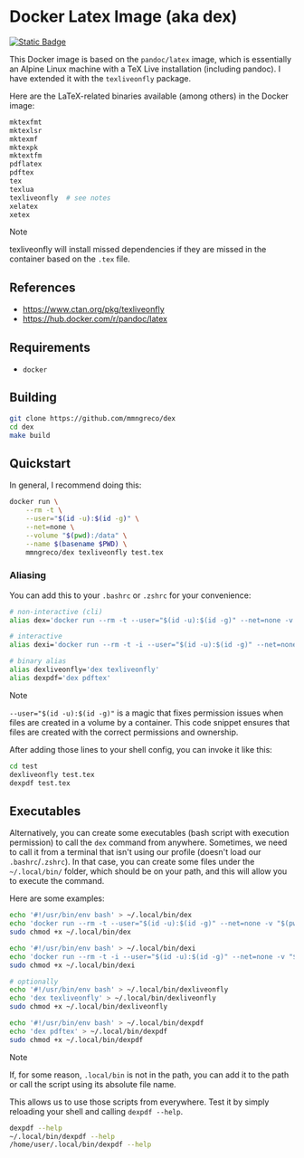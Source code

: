# Docker Latex Image (aka dex)


[![Static Badge](https://img.shields.io/badge/docker-hub-blue?style=flat-square)](https://hub.docker.com/r/mmngreco/dex)


This Docker image is based on the `pandoc/latex` image, which is essentially an
Alpine Linux machine with a TeX Live installation (including pandoc). I have
extended it with the `texliveonfly` package.

Here are the LaTeX-related binaries available (among others) in the Docker
image:

```sh
mktexfmt
mktexlsr
mktexmf
mktexpk
mktextfm
pdflatex
pdftex
tex
texlua
texliveonfly  # see notes
xelatex
xetex
```


> [!NOTE]
>
> texliveonfly will install missed dependencies if they are missed in the
> container based on the `.tex` file.

## References

- https://www.ctan.org/pkg/texliveonfly
- https://hub.docker.com/r/pandoc/latex

## Requirements

- `docker`


## Building

```sh
git clone https://github.com/mmngreco/dex
cd dex
make build
```

## Quickstart

In general, I recommend doing this:

```sh
docker run \
    --rm -t \
    --user="$(id -u):$(id -g)" \
    --net=none \
    --volume "$(pwd):/data" \
    --name $(basename $PWD) \
    mmngreco/dex texliveonfly test.tex
```


### Aliasing

You can add this to your `.bashrc` or `.zshrc` for your convenience:

```bash
# non-interactive (cli)
alias dex='docker run --rm -t --user="$(id -u):$(id -g)" --net=none -v "$(pwd):/data" mmngreco/dex'

# interactive
alias dexi='docker run --rm -t -i --user="$(id -u):$(id -g)" --net=none -v "$(pwd):/data" mmngreco/dex'

# binary alias
alias dexliveonfly='dex texliveonfly'
alias dexpdf='dex pdftex'
```

> [!NOTE]
>
> `--user="$(id -u):$(id -g)"` is a magic that fixes permission issues when
> files are created in a volume by a container. This code snippet ensures that
> files are created with the correct permissions and ownership.

After adding those lines to your shell config, you can invoke it like this:

```sh
cd test
dexliveonfly test.tex
dexpdf test.tex
```

## Executables


Alternatively, you can create some executables (bash script with execution
permission) to call the `dex` command from anywhere. Sometimes, we need to call
it from a terminal that isn't using our profile (doesn't load our
`.bashrc`/`.zshrc`). In that case, you can create some files under the
`~/.local/bin/` folder, which should be on your path, and this will allow you
to execute the command.

Here are some examples:

```bash
echo '#!/usr/bin/env bash' > ~/.local/bin/dex
echo 'docker run --rm -t --user="$(id -u):$(id -g)" --net=none -v "$(pwd):/data" mmngreco/dex' >> ~/.local/bin/dex
sudo chmod +x ~/.local/bin/dex

echo '#!/usr/bin/env bash' > ~/.local/bin/dexi
echo 'docker run --rm -t -i --user="$(id -u):$(id -g)" --net=none -v "$(pwd):/data" mmngreco/dex' > ~/.local/bin/dexi
sudo chmod +x ~/.local/bin/dexi

# optionally
echo '#!/usr/bin/env bash' > ~/.local/bin/dexliveonfly
echo 'dex texliveonfly' > ~/.local/bin/dexliveonfly
sudo chmod +x ~/.local/bin/dexliveonfly

echo '#!/usr/bin/env bash' > ~/.local/bin/dexpdf
echo 'dex pdftex' > ~/.local/bin/dexpdf
sudo chmod +x ~/.local/bin/dexpdf
```


> [!NOTE]
>
> If, for some reason, `.local/bin` is not in the path, you can add it to the
> path or call the script using its absolute file name.

This allows us to use those scripts from everywhere. Test it by simply
reloading your shell and calling `dexpdf --help`.

```bash
dexpdf --help
~/.local/bin/dexpdf --help
/home/user/.local/bin/dexpdf --help
```

